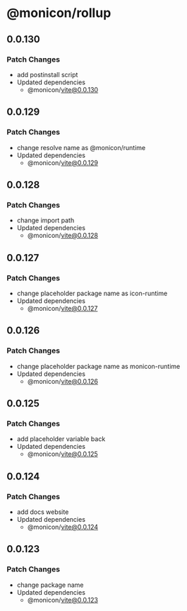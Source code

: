 # @monicon/rollup

## 0.0.130

### Patch Changes

- add postinstall script
- Updated dependencies
  - @monicon/vite@0.0.130

## 0.0.129

### Patch Changes

- change resolve name as @monicon/runtime
- Updated dependencies
  - @monicon/vite@0.0.129

## 0.0.128

### Patch Changes

- change import path
- Updated dependencies
  - @monicon/vite@0.0.128

## 0.0.127

### Patch Changes

- change placeholder package name as icon-runtime
- Updated dependencies
  - @monicon/vite@0.0.127

## 0.0.126

### Patch Changes

- change placeholder package name as monicon-runtime
- Updated dependencies
  - @monicon/vite@0.0.126

## 0.0.125

### Patch Changes

- add placeholder variable back
- Updated dependencies
  - @monicon/vite@0.0.125

## 0.0.124

### Patch Changes

- add docs website
- Updated dependencies
  - @monicon/vite@0.0.124

## 0.0.123

### Patch Changes

- change package name
- Updated dependencies
  - @monicon/vite@0.0.123

